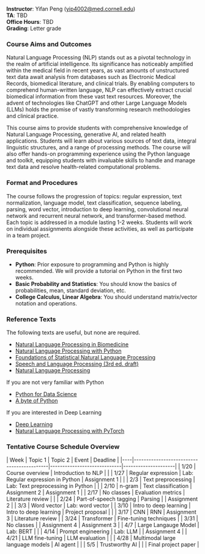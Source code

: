**Instructor**: Yifan Peng ([yip4002@med.cornell.edu](yip4002@med.cornell.edu))<br>
**TA**: TBD<br>
**Office Hours**: TBD<br>
**Grading**: Letter grade

### Course Aims and Outcomes

Natural Language Processing (NLP) stands out as a pivotal technology in the realm of artificial intelligence. Its significance has noticeably amplified within the medical field in recent years, as vast amounts of unstructured text data await analysis from databases such as Electronic Medical Records, biomedical literature, and clinical trials. By enabling computers to comprehend human-written language, NLP can effectively extract crucial biomedical information from these vast text resources. Moreover, the advent of technologies like ChatGPT and other Large Language Models (LLMs) holds the promise of vastly transforming research methodologies and clinical practice.

This course aims to provide students with comprehensive knowledge of Natural Language Processing, generative AI, and related health applications. Students will learn about various sources of text data, integral linguistic structures, and a range of processing methods. The course will also offer hands-on programming experience using the Python language and toolkit, equipping students with invaluable skills to handle and manage text data and resolve health-related computational problems.

### Format and Procedures

The course follows the progression of topics: regular expression, text normalization, language model, text classification, sequence labeling, parsing, word vector, introduction to deep learning, convolutional neural network and recurrent neural network, and transformer-based method. Each topic is addressed in a module lasting 1-2 weeks. Students will work on individual assignments alongside these activities, as well as participate in a team project.

### Prerequisites

* **Python**: Prior exposure to programming and Python is highly recommended. We will provide a tutorial on Python in the first two weeks.
* **Basic Probability and Statistics**: You should know the basics of probabilities, mean, standard deviation, etc.
* **College Calculus, Linear Algebra**: You should understand matrix/vector notation and operations.

### Reference Texts

The following texts are useful, but none are required.

* [Natural Language Processing in Biomedicine](https://link.springer.com/book/10.1007/978-3-031-55865-8)
* [Natural Language Processing with Python](https://www.nltk.org/book/)
* [Foundations of Statistical Natural Language Processing](https://nlp.stanford.edu/fsnlp/)
* [Speech and Language Processing (3rd ed. draft)](https://web.stanford.edu/~jurafsky/slp3/)
* [Natural Language Processing](https://github.com/jacobeisenstein/gt-nlp-class/blob/master/notes/eisenstein-nlp-notes.pdf)

If you are not very familiar with Python

* [Python for Data Science](https://github.com/jakevdp/PythonDataScienceHandbook)
* [A byte of Python](https://python.swaroopch.com/)

If you are interested in Deep Learning

* [Deep Learning](http://www.deeplearningbook.org/)
* [Natural Language Processing with PyTorch](https://www.amazon.com/Natural-Language-Processing-PyTorch-Applications/dp/1491978236)

### Tentative Course Schedule Overview 

| Week | Topic 1 | Topic 2 | Event | Deadline |
|----|-------------------------------------------|-----------------------------|---------------------|
| 1/20 | Course overview | Introduction to NLP | |
| 1/27 | Regular expression | Lab: Regular expression in Python | Assignment 1 | |
| 2/3 | Text preprocessing | Lab: Text preprocessing in Python | |
| 2/10 | n-gram | Text classification | Assignment 2 | Assignment 1 |
| 2/17 | No classes | Evaluation metrics | Literature review | |
| 2/24 | Part-of-speech tagging | Parsing |  | Assignment 2 |
| 3/3 | Word vector | Lab: word vector | 
| 3/10 | Intro to deep learning | Intro to deep learning | Project proposal | |
| 3/17 | CNN | RNN | Assignment 3 | Literature review |
| 3/24 | Transformer | Fine-tuning techniques |
| 3/31 | No classes |  | Assignment 4 | Assignment 3 |
| 4/7 | Large Langauge Model | Lab: BERT | |
| 4/14 | Prompt engineering | Lab: LLM | | Assignment 4 |
| 4/21 | LLM fine-tuning | LLM evaluation | |
| 4/28 | Multimodal large language models | AI agent | |
| 5/5 | Trustworthy AI | | | Final project paper |
